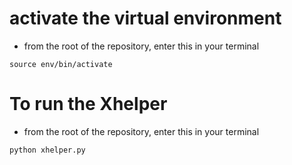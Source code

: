 # activate the virtual environment

- from the root of the repository, enter this in your terminal

```
source env/bin/activate
```

# To run the Xhelper

- from the root of the repository, enter this in your terminal

```
python xhelper.py
```

